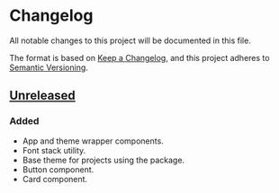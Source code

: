 # Changelog

All notable changes to this project will be documented in this file.

The format is based on [Keep a Changelog](https://keepachangelog.com), and this project adheres to [Semantic Versioning](https://semver.org).

## [Unreleased]

### Added

- App and theme wrapper components.
- Font stack utility.
- Base theme for projects using the package.
- Button component.
- Card component.

[unreleased]: https://github.com/visiosto/platform-gatsby
